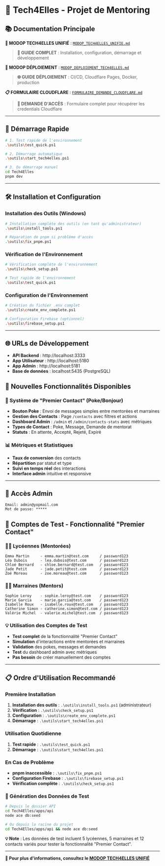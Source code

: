 # 🚀 **Tech4Elles - Projet de Mentoring**

## 📚 **Documentation Principale**

**📖 MODOP TECH4ELLES UNIFIÉ** : [`MODOP_TECH4ELLES_UNIFIE.md`](./MODOP_TECH4ELLES_UNIFIE.md)

> **🎯 GUIDE COMPLET** : Installation, configuration, démarrage et développement

**🚀 MODOP DÉPLOIEMENT** : [`MODOP_DEPLOIEMENT_TECH4ELLES.md`](./MODOP_DEPLOIEMENT_TECH4ELLES.md)

> **🌐 GUIDE DÉPLOIEMENT** : CI/CD, Cloudflare Pages, Docker, production

**📋 FORMULAIRE CLOUDFLARE** : [`FORMULAIRE_DEMANDE_CLOUDFLARE.md`](./FORMULAIRE_DEMANDE_CLOUDFLARE.md)

> **🔐 DEMANDE D'ACCÈS** : Formulaire complet pour récupérer les credentials Cloudflare

---

## 🚀 **Démarrage Rapide**

```bash
# 1. Test rapide de l'environnement
.\outils\test_quick.ps1

# 2. Démarrage automatique
.\outils\start_tech4elles.ps1

# 3. Ou démarrage manuel
cd Tech4Elles
pnpm dev
```

---

## 🛠️ **Installation et Configuration**

### **Installation des Outils (Windows)**
```bash
# Installation complète des outils (en tant qu'administrateur)
.\outils\install_tools.ps1

# Réparation de pnpm si problème d'accès
.\outils\fix_pnpm.ps1
```

### **Vérification de l'Environnement**
```bash
# Vérification complète de l'environnement
.\outils\check_setup.ps1

# Test rapide de l'environnement
.\outils\test_quick.ps1
```

### **Configuration de l'Environnement**
```bash
# Création du fichier .env complet
.\outils\create_env_complete.ps1

# Configuration Firebase (optionnel)
.\outils\firebase_setup.ps1
```

---

## 🌐 **URLs de Développement**

- **API Backend** : http://localhost:3333
- **App Utilisateur** : http://localhost:5180
- **App Admin** : http://localhost:5181
- **Base de données** : localhost:5435 (PostgreSQL)

## 🚀 **Nouvelles Fonctionnalités Disponibles**

### **💬 Système de "Premier Contact" (Poke/Bonjour)**
- **Bouton Poke** : Envoi de messages simples entre mentorées et marraines
- **Gestion des Contacts** : Page `/contacts` avec filtres et actions
- **Dashboard Admin** : `/admin` et `/admin/contacts-stats` avec métriques
- **Types de Contact** : Poke, Message, Demande de mentorat
- **Statuts** : En attente, Accepté, Rejeté, Expiré

### **📊 Métriques et Statistiques**
- **Taux de conversion** des contacts
- **Répartition** par statut et type
- **Suivi en temps réel** des interactions
- **Interface admin** intuitive et responsive

---

## 🔐 **Accès Admin**

```
Email: admin@yopmail.com
Mot de passe: *****
```

## 🧪 **Comptes de Test - Fonctionnalité "Premier Contact"**

### **👩‍🎓 Lycéennes (Mentorées)**
```
Emma Martin     - emma.martin@test.com     / password123
Léa Dubois      - lea.dubois@test.com      / password123
Chloé Bernard   - chloe.bernard@test.com   / password123
Jade Petit      - jade.petit@test.com      / password123
Zoé Moreau      - zoe.moreau@test.com      / password123
```

### **👩‍🏫 Marraines (Mentors)**
```
Sophie Leroy    - sophie.leroy@test.com    / password123
Marie Garcia    - marie.garcia@test.com    / password123
Isabelle Roux   - isabelle.roux@test.com   / password123
Catherine Simon - catherine.simon@test.com / password123
Valérie Michel  - valerie.michel@test.com  / password123
```

### **💡 Utilisation des Comptes de Test**
- **Test complet** de la fonctionnalité "Premier Contact"
- **Simulation** d'interactions entre mentorées et marraines
- **Validation** des pokes, messages et demandes
- **Test** du dashboard admin avec métriques
- **Pas besoin** de créer manuellement des comptes

---

## 📋 **Ordre d'Utilisation Recommandé**

### **Première Installation**
1. **Installation des outils** : `.\outils\install_tools.ps1` (administrateur)
2. **Vérification** : `.\outils\check_setup.ps1`
3. **Configuration** : `.\outils\create_env_complete.ps1`
4. **Démarrage** : `.\outils\start_tech4elles.ps1`

### **Utilisation Quotidienne**
1. **Test rapide** : `.\outils\test_quick.ps1`
2. **Démarrage** : `.\outils\start_tech4elles.ps1`

### **En Cas de Problème**
- **pnpm inaccessible** : `.\outils\fix_pnpm.ps1`
- **Configuration Firebase** : `.\outils\firebase_setup.ps1`
- **Vérification complète** : `.\outils\check_setup.ps1`

### **🧪 Génération des Données de Test**
```bash
# Depuis le dossier API
cd Tech4Elles/apps/api
node ace db:seed

# Ou depuis la racine du projet
cd Tech4Elles/apps/api && node ace db:seed
```

**💡 Note** : Les données de test incluent 5 lycéennes, 5 marraines et 12 contacts variés pour tester la fonctionnalité "Premier Contact".

---

**📖 Pour plus d'informations, consultez le [MODOP TECH4ELLES UNIFIÉ](./MODOP_TECH4ELLES_UNIFIE.md)**
